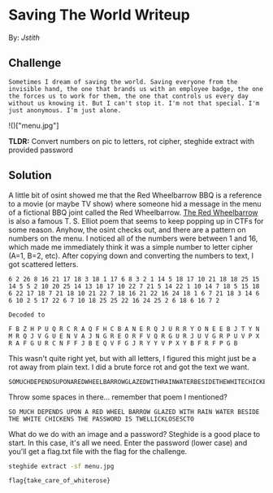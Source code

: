__Saving The World Writeup__
============================

By: _Jstith_

## Challenge

```
Sometimes I dream of saving the world. Saving everyone from the invisible hand, the one that brands us with an employee badge, the one the forces us to work for them, the one that controls us every day without us knowing it. But I can't stop it. I'm not that special. I'm just anonymous. I'm just alone.
```

!()["menu.jpg"]

**TLDR:** Convert numbers on pic to letters, rot cipher, steghide extract with provided password

## Solution

A little bit of osint showed me that the Red Wheelbarrow BBQ is a reference to a movie (or maybe TV show) where someone hid a message in the menu of a fictional BBQ joint called the Red Wheelbarrow. [The Red Wheelbarrow](https://www.poetryfoundation.org/poems/45502/the-red-wheelbarrow) is also a famous T. S. Elliot poem that seems to keep popping up in CTFs for some reason. Anyhow, the osint checks out, and there are a pattern on numbers on the menu. I noticed all of the numbers were between 1 and 16, which made me immediately think it was a simple number to letter cipher (A=1, B=2, etc). After copying down and converting the numbers to text, I got scattered letters.

```
6 2 26 8 16 21 17 18 3 18 1 17 6 8 3 2 1 14 5 18 17 10 21 18 18 25 15 14 5 5 2 10 20 25 14 13 18 17 10 22 7 21 5 14 22 1 10 14 7 18 5 15 18 6 22 17 18 7 21 18 10 21 22 7 18 16 21 22 16 24 18 1 6 7 21 18 3 14 6 6 10 2 5 17 22 6 7 10 18 25 25 22 16 24 25 2 6 18 6 16 7 2

Decoded to

F B Z H P U Q R C R A Q F H C B A N E R Q J U R R Y O N E E B J T Y N M R Q J V G U E N V A J N G R E O R F V Q R G U R J U V G R P U V P X R A F G U R C N F F J B E Q V F G J R Y Y V P X Y B F R F P G B
```

This wasn't quite right yet, but with all letters, I figured this might just be a rot away from plain text. I did a brute force rot and got the text we want.

```
SOMUCHDEPENDSUPONAREDWHEELBARROWGLAZEDWITHRAINWATERBESIDETHEWHITECHICKENSTHEPASSWORDISTWELLICKLOSESCTO
```

Throw some spaces in there... remember that poem I mentioned?

```
SO MUCH DEPENDS UPON A RED WHEEL BARROW GLAZED WITH RAIN WATER BESIDE THE WHITE CHICKENS THE PASSWORD IS TWELLICKLOSESCTO
```

What do we do with an image and a password? Steghide is a good place to start. In this case, it's all we need. Enter the password (lower case) and you'll get a flag.txt file with the flag for the challenge.

```bash
steghide extract -sf menu.jpg
```

```
flag{take_care_of_whiterose}
```
